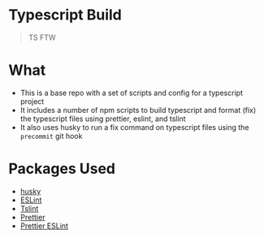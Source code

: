Typescript Build
==================
> TS FTW

# What
* This is a base repo with a set of scripts and config for a typescript project
* It includes a number of npm scripts to build typescript and format (fix)
the typescript files using prettier, eslint, and tslint
* It also uses husky to run a fix command on typescript files using the
`precommit` git hook

# Packages Used
* [husky](https://github.com/typicode/husky)
* [ESLint](https://eslint.org/)
* [Tslint](https://palantir.github.io/tslint/usage/cli/)
* [Prettier](https://prettier.io/)
* [Prettier ESLint](https://github.com/prettier/prettier-eslint-cli)
